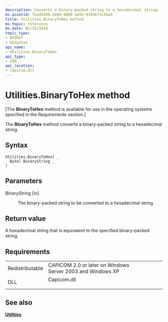 ```yaml
---
description: Converts a binary-packed string to a hexadecimal string.
ms.assetid: fead5950-3494-4869-ae5b-0394b73c5ba4
title: Utilities.BinaryToHex method
ms.topic: reference
ms.date: 05/31/2018
topic_type: 
- APIRef
- kbSyntax
api_name: 
- Utilities.BinaryToHex
api_type: 
- COM
api_location: 
- Capicom.dll
---
```


# Utilities.BinaryToHex method

\[The **BinaryToHex** method is available for use in the operating systems specified in the Requirements section.\]

The **BinaryToHex** method converts a binary-packed string to a hexadecimal string.

## Syntax


```VB
Utilities.BinaryToHex( _
  ByVal BinaryString _
)
```



## Parameters

<dl> <dt>

*BinaryString* \[in\]
</dt> <dd>

The binary-packed string to be converted to a hexadecimal string.

</dd> </dl>

## Return value

A hexadecimal string that is equivalent to the specified binary-packed string.

## Requirements



|                            |                                                                                        |
|----------------------------|----------------------------------------------------------------------------------------|
| Redistributable<br/> | CAPICOM 2.0 or later on Windows Server 2003 and Windows XP<br/>                  |
| DLL<br/>             | <dl> <dt>Capicom.dll</dt> </dl> |



## See also

<dl> <dt>

[**Utilities**](utilities.md)
</dt> </dl>

 

 




